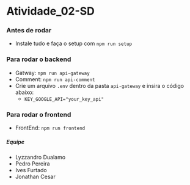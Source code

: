 # Atividade_02-SD

### Antes de rodar

* Instale tudo e faça o setup com `npm run setup`

### Para rodar o backend

- Gatway: `npm run api-gateway`
- Comment: `npm run api-comment`
- Crie um arquivo `.env` dentro da pasta `api-gateway` e insira o código abaixo:
  - `KEY_GOOGLE_API="your_key_api"`

### Para rodar o frontend

- FrontEnd: `npm run frontend`

##### Equipe

- Lyzzandro Dualamo
- Pedro Pereira
- Ives Furtado
- Jonathan Cesar
